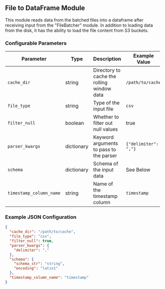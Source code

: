 <!--
SPDX-FileCopyrightText: Copyright (c) 2022-2023, NVIDIA CORPORATION & AFFILIATES. All rights reserved.
SPDX-License-Identifier: Apache-2.0

Licensed under the Apache License, Version 2.0 (the "License");
you may not use this file except in compliance with the License.
You may obtain a copy of the License at

http://www.apache.org/licenses/LICENSE-2.0

Unless required by applicable law or agreed to in writing, software
distributed under the License is distributed on an "AS IS" BASIS,
WITHOUT WARRANTIES OR CONDITIONS OF ANY KIND, either express or implied.
See the License for the specific language governing permissions and
limitations under the License.
-->

## File to DataFrame Module

This module reads data from the batched files into a dataframe after receiving input from the "FileBatcher" module. In
addition to loading data from the disk, it has the ability to load the file content from S3 buckets.

### Configurable Parameters

| Parameter               | Type       | Description                                | Example Value        | Default Value |
|-------------------------|------------|--------------------------------------------|----------------------|---------------|
| `cache_dir`             | string     | Directory to cache the rolling window data | `/path/to/cache`     | -             |
| `file_type`             | string     | Type of the input file                     | `csv`                | JSON          |
| `filter_null`           | boolean    | Whether to filter out null values          | true                 | false         |
| `parser_kwargs`         | dictionary | Keyword arguments to pass to the parser    | `{"delimiter": ","}` | -             |
| `schema`                | dictionary | Schema of the input data                   | See Below            | -             |
| `timestamp_column_name` | string     | Name of the timestamp column               | `timestamp`          | -             |

### Example JSON Configuration

```json
{
  "cache_dir": "/path/to/cache",
  "file_type": "csv",
  "filter_null": true,
  "parser_kwargs": {
    "delimiter": ","
  },
  "schema": {
    "schema_str": "string",
    "encoding": "latin1"
  },
  "timestamp_column_name": "timestamp"
}
